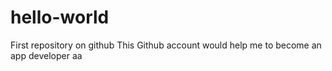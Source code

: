 # hello-world
First repository on github
This Github account would help me to become an app developer
aa
